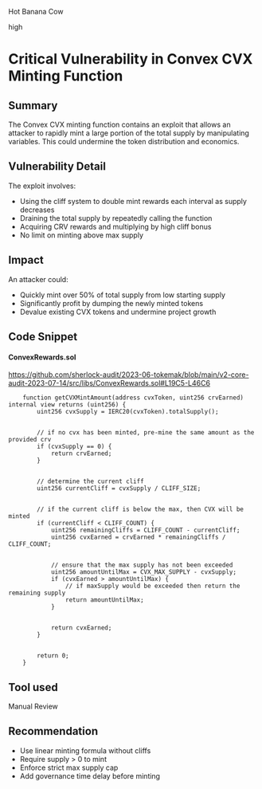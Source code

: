 Hot Banana Cow

high

# Critical Vulnerability in Convex CVX Minting Function
## Summary

The Convex CVX minting function contains an exploit that allows an attacker to rapidly mint a large portion of the total supply by manipulating variables. This could undermine the token distribution and economics.

## Vulnerability Detail

The exploit involves:

- Using the cliff system to double mint rewards each interval as supply decreases
- Draining the total supply by repeatedly calling the function
- Acquiring CRV rewards and multiplying by high cliff bonus
- No limit on minting above max supply

## Impact

An attacker could:

- Quickly mint over 50% of total supply from low starting supply
- Significantly profit by dumping the newly minted tokens
- Devalue existing CVX tokens and undermine project growth

## Code Snippet

#### ConvexRewards.sol
https://github.com/sherlock-audit/2023-06-tokemak/blob/main/v2-core-audit-2023-07-14/src/libs/ConvexRewards.sol#L19C5-L46C6

```solidity
    function getCVXMintAmount(address cvxToken, uint256 crvEarned) internal view returns (uint256) {
        uint256 cvxSupply = IERC20(cvxToken).totalSupply();


        // if no cvx has been minted, pre-mine the same amount as the provided crv
        if (cvxSupply == 0) {
            return crvEarned;
        }


        // determine the current cliff
        uint256 currentCliff = cvxSupply / CLIFF_SIZE;


        // if the current cliff is below the max, then CVX will be minted
        if (currentCliff < CLIFF_COUNT) {
            uint256 remainingCliffs = CLIFF_COUNT - currentCliff;
            uint256 cvxEarned = crvEarned * remainingCliffs / CLIFF_COUNT;


            // ensure that the max supply has not been exceeded
            uint256 amountUntilMax = CVX_MAX_SUPPLY - cvxSupply;
            if (cvxEarned > amountUntilMax) {
                // if maxSupply would be exceeded then return the remaining supply
                return amountUntilMax;
            }


            return cvxEarned;
        }


        return 0;
    }
```

## Tool used

Manual Review

## Recommendation

- Use linear minting formula without cliffs
- Require supply > 0 to mint
- Enforce strict max supply cap
- Add governance time delay before minting
